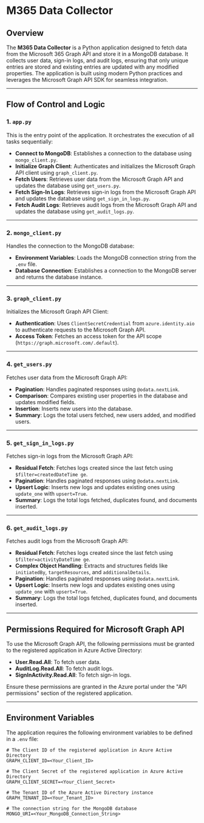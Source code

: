 # M365 Data Collector

## Overview
The **M365 Data Collector** is a Python application designed to fetch data from the Microsoft 365 Graph API and store it in a MongoDB database. It collects user data, sign-in logs, and audit logs, ensuring that only unique entries are stored and existing entries are updated with any modified properties. The application is built using modern Python practices and leverages the Microsoft Graph API SDK for seamless integration.

---

## Flow of Control and Logic

### 1. **`app.py`**
This is the entry point of the application. It orchestrates the execution of all tasks sequentially:
- **Connect to MongoDB**: Establishes a connection to the database using `mongo_client.py`.
- **Initialize Graph Client**: Authenticates and initializes the Microsoft Graph API client using `graph_client.py`.
- **Fetch Users**: Retrieves user data from the Microsoft Graph API and updates the database using `get_users.py`.
- **Fetch Sign-In Logs**: Retrieves sign-in logs from the Microsoft Graph API and updates the database using `get_sign_in_logs.py`.
- **Fetch Audit Logs**: Retrieves audit logs from the Microsoft Graph API and updates the database using `get_audit_logs.py`.

---

### 2. **`mongo_client.py`**
Handles the connection to the MongoDB database:
- **Environment Variables**: Loads the MongoDB connection string from the `.env` file.
- **Database Connection**: Establishes a connection to the MongoDB server and returns the database instance.

---

### 3. **`graph_client.py`**
Initializes the Microsoft Graph API Client:
- **Authentication**: Uses `ClientSecretCredential` from `azure.identity.aio` to authenticate requests to the Microsoft Graph API.
- **Access Token**: Fetches an access token for the API scope (`https://graph.microsoft.com/.default`).

---

### 4. **`get_users.py`**
Fetches user data from the Microsoft Graph API:
- **Pagination**: Handles paginated responses using `@odata.nextLink`.
- **Comparison**: Compares existing user properties in the database and updates modified fields.
- **Insertion**: Inserts new users into the database.
- **Summary**: Logs the total users fetched, new users added, and modified users.

---

### 5. **`get_sign_in_logs.py`**
Fetches sign-in logs from the Microsoft Graph API:
- **Residual Fetch**: Fetches logs created since the last fetch using `$filter=createdDateTime ge`.
- **Pagination**: Handles paginated responses using `@odata.nextLink`.
- **Upsert Logic**: Inserts new logs and updates existing ones using `update_one` with `upsert=True`.
- **Summary**: Logs the total logs fetched, duplicates found, and documents inserted.

---

### 6. **`get_audit_logs.py`**
Fetches audit logs from the Microsoft Graph API:
- **Residual Fetch**: Fetches logs created since the last fetch using `$filter=activityDateTime ge`.
- **Complex Object Handling**: Extracts and structures fields like `initiatedBy`, `targetResources`, and `additionalDetails`.
- **Pagination**: Handles paginated responses using `@odata.nextLink`.
- **Upsert Logic**: Inserts new logs and updates existing ones using `update_one` with `upsert=True`.
- **Summary**: Logs the total logs fetched, duplicates found, and documents inserted.

---

## Permissions Required for Microsoft Graph API
To use the Microsoft Graph API, the following permissions must be granted to the registered application in Azure Active Directory:
- **User.Read.All**: To fetch user data.
- **AuditLog.Read.All**: To fetch audit logs.
- **SignInActivity.Read.All**: To fetch sign-in logs.

Ensure these permissions are granted in the Azure portal under the "API permissions" section of the registered application.

---

## Environment Variables
The application requires the following environment variables to be defined in a `.env` file:

```properties
# The Client ID of the registered application in Azure Active Directory
GRAPH_CLIENT_ID=<Your_Client_ID>

# The Client Secret of the registered application in Azure Active Directory
GRAPH_CLIENT_SECRET=<Your_Client_Secret>

# The Tenant ID of the Azure Active Directory instance
GRAPH_TENANT_ID=<Your_Tenant_ID>

# The connection string for the MongoDB database
MONGO_URI=<Your_MongoDB_Connection_String>